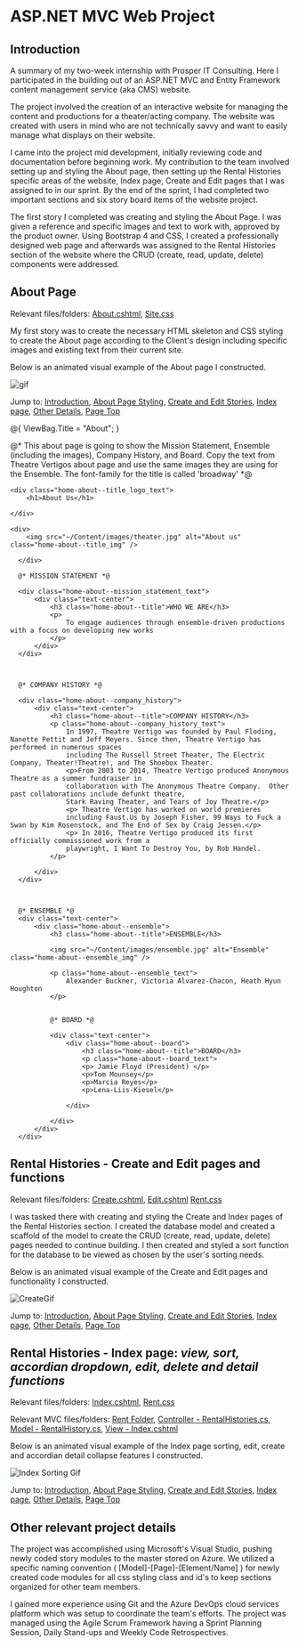 # ASP.NET MVC Web Project

## Introduction
A summary of my two-week internship with Prosper IT Consulting.
Here I participated in the building out of an ASP.NET MVC and Entity Framework content management service (aka CMS) website. 

The project involved the creation of an interactive website for managing the content and productions for a theater/acting company. 
The website was created with users in mind who are not technically savvy and want to easily manage what displays on their website.

I came into the project mid development, initially reviewing code and documentation before beginning work. My contribution to the team involved setting up and styling the About page, then setting up the Rental Histories specific areas of the website, Index page, Create and Edit pages that I was assigned to in our sprint. By the end of the sprint, I had completed two important sections and six story board items of the website project.

The first story I completed was creating and styling the About Page. I was given a reference and specific images and text to work with, approved by the product owner. Using Bootstrap 4 and CSS, I created a professionally designed web page and afterwards was assigned to the Rental Histories section of the website where the CRUD (create, read, update, delete) components were addressed.


## About Page

Relevant files/folders: [About.cshtml](https://github.com/Michael1388/ASP.NET-CMS-Web-Project/blob/main/Home/About.cshtml), [Site.css](https://github.com/Michael1388/ASP.NET-CMS-Web-Project/blob/main/Areas/Site.css)

My first story was to create the necessary HTML skeleton and CSS styling to create the About page according to the Client's design including specific images and existing text from their current site.

Below is an animated visual example of the About page I constructed.

![gif](https://github.com/Michael1388/ASP.NET-CMS-Web-Project/blob/main/Summary%20Gif%20FIles/About.gif)


Jump to: [Introduction](https://github.com/Michael1388/ASP.NET-CMS-Web-Project/blob/main/README.md#introduction), [About Page Styling](https://github.com/Michael1388/ASP.NET-CMS-Web-Project/blob/main/README.md#introduction), [Create and Edit Stories](https://github.com/Michael1388/ASP.NET-CMS-Web-Project/blob/main/README.md#rental-histories---create-and-edit-pages-and-functions), [Index page](https://github.com/Michael1388/ASP.NET-CMS-Web-Project/blob/main/README.md#rental-histories----index-page-view-sort-accordian-dropdown-edit-delete-and-detail-functions), [Other Details](https://github.com/Michael1388/ASP.NET-CMS-Web-Project/blob/main/README.md#other-relevant-project-details), [Page Top](https://github.com/Michael1388/ASP.NET-CMS-Web-Project/blob/main/README.md#aspnet-mvc-web-project)

@{
    ViewBag.Title = "About";
}

@* This about page is going to show the Mission Statement, Ensemble (including the images),
    Company History, and Board.  Copy the text from Theatre Vertigos about page and use the
    same images they are using for the Ensemble.
    The font-family for the title is called 'broadway' *@
<style>
    .body-content {
        width: 100vw;
        margin: 0;
        padding: 0;
        max-width: 100vw;
    }
</style>
<div class="home-about--page">

    <div class="home-about--title_logo_text">
        <h1>About Us</h1>

    </div>
    
    <div>
        <img src="~/Content/images/theater.jpg" alt="About us" class="home-about--title_img" />

      </div>

      @* MISSION STATEMENT *@

      <div class="home-about--mission_statement_text">
          <div class="text-center">
              <h3 class="home-about--title">WHO WE ARE</h3>
              <p>
                  To engage audiences through ensemble-driven productions with a focus on developing new works
              </p>
          </div>
      </div>



      @* COMPANY HISTORY *@

      <div class="home-about--company_history">
          <div class="text-center">
              <h3 class="home-about--title">COMPANY HISTORY</h3>
              <p class="home-about--company_history_text">
                  In 1997, Theatre Vertigo was founded by Paul Floding, Nanette Pettit and Jeff Meyers. Since then, Theatre Vertigo has performed in numerous spaces
                  including The Russell Street Theater, The Electric Company, Theater!Theatre!, and The Shoebox Theater. 
                  <p>From 2003 to 2014, Theatre Vertigo produced Anonymous Theatre as a summer fundraiser in
                  collaboration with The Anonymous Theatre Company.  Other past collaborations include defunkt theatre, 
                  Stark Raving Theater, and Tears of Joy Theatre.</p>
                  <p> Theatre Vertigo has worked on world premieres
                  including Faust.Us by Joseph Fisher, 99 Ways to Fuck a Swan by Kim Rosenstock, and The End of Sex by Craig Jessen.</p>
                  <p> In 2016, Theatre Vertigo produced its first officially commissioned work from a
                  playwright, I Want To Destroy You, by Rob Handel.
              </p>

          </div>
      </div>



      @* ENSEMBLE *@
      <div class="text-center">
          <div class="home-about--ensemble">
              <h3 class="home-about--title">ENSEMBLE</h3>

              <img src="~/Content/images/ensemble.jpg" alt="Ensemble" class="home-about--ensemble_img" />

              <p class="home-about--ensemble_text">
                  Alexander Buckner, Victoria Alvarez-Chacon, Heath Hyun Houghton
              </p>


              @* BOARD *@

              <div class="text-center">
                  <div class="home-about--board">
                      <h3 class="home-about--title">BOARD</h3>
                      <p class="home-about--board_text">
                      <p> Jamie Floyd (President) </p>
                      <p>Tom Mounsey</p>
                      <p>Marcia Reyes</p>
                      <p>Lena-Liis-Kiesel</p>

                  </div>

              </div>
          </div>
      </div>
  </div>


## Rental Histories - Create and Edit pages and functions
Relevant files/folders: [Create.cshtml](https://github.com/Michael1388/ASP.NET-CMS-Web-Project/blob/main/Rent/Views/RentalHistories/Create.cshtml), [Edit.cshtml](https://github.com/Michael1388/ASP.NET-CMS-Web-Project/blob/main/Rent/Views/RentalHistories/Edit.cshtml) [Rent.css](https://github.com/Michael1388/ASP.NET-CMS-Web-Project/blob/main/Areas/Rent.css)

I was tasked there with creating and styling the Create and Index pages of the Rental Histories section. I created the database model and created a scaffold of the model to create the CRUD (create, read, update, delete) pages needed to continue building. 
I then created and styled a sort function for the database to be viewed as chosen by the user's sorting needs.

Below is an animated visual example of the Create and Edit pages and functionality I constructed.

![CreateGif](https://github.com/Michael1388/ASP.NET-CMS-Web-Project/blob/main/Summary%20Gif%20FIles/Create%20and%20Edit.gif)


Jump to: [Introduction](https://github.com/Michael1388/ASP.NET-CMS-Web-Project/blob/main/README.md#introduction), [About Page Styling](https://github.com/Michael1388/ASP.NET-CMS-Web-Project/blob/main/README.md#introduction), [Create and Edit Stories](https://github.com/Michael1388/ASP.NET-CMS-Web-Project/blob/main/README.md#rental-histories---create-and-edit-pages-and-functions), [Index page](https://github.com/Michael1388/ASP.NET-CMS-Web-Project/blob/main/README.md#rental-histories----index-page-view-sort-accordian-dropdown-edit-delete-and-detail-functions), [Other Details](https://github.com/Michael1388/ASP.NET-CMS-Web-Project/blob/main/README.md#other-relevant-project-details), [Page Top](https://github.com/Michael1388/ASP.NET-CMS-Web-Project/blob/main/README.md#aspnet-mvc-web-project)

## Rental Histories -  Index page: *view, sort, accordian dropdown, edit, delete and detail functions*
Relevant files/folders: [Index.cshtml](https://github.com/Michael1388/ASP.NET-CMS-Web-Project/blob/main/Rent/Views/RentalHistories/Index.cshtml), [Rent.css](https://github.com/Michael1388/ASP.NET-CMS-Web-Project/blob/main/Areas/Rent.css)

Relevant MVC files/folders: [Rent Folder](https://github.com/Michael1388/ASP.NET-CMS-Web-Project/tree/main/Rent), [Controller - RentalHistories.cs](https://github.com/Michael1388/ASP.NET-CMS-Web-Project/blob/main/Rent/Controllers/RentalHistoriesController.cs), [Model - RentalHistory.cs](https://github.com/Michael1388/ASP.NET-CMS-Web-Project/blob/main/Rent/Models/RentalHistory.cs), [View - Index.cshtml](https://github.com/Michael1388/ASP.NET-CMS-Web-Project/blob/main/Rent/Views/RentalHistories/Index.cshtml)

Below is an animated visual example of the Index page sorting, edit, create and accordian detail collapse features I constructed.

![Index Sorting Gif](https://github.com/Michael1388/ASP.NET-CMS-Web-Project/blob/main/Summary%20Gif%20FIles/Index%20Sorting.gif)


Jump to: [Introduction](https://github.com/Michael1388/ASP.NET-CMS-Web-Project/blob/main/README.md#introduction), [About Page Styling](https://github.com/Michael1388/ASP.NET-CMS-Web-Project/blob/main/README.md#introduction), [Create and Edit Stories](https://github.com/Michael1388/ASP.NET-CMS-Web-Project/blob/main/README.md#rental-histories---create-and-edit-pages-and-functions), [Index page](https://github.com/Michael1388/ASP.NET-CMS-Web-Project/blob/main/README.md#rental-histories----index-page-view-sort-accordian-dropdown-edit-delete-and-detail-functions), [Other Details](https://github.com/Michael1388/ASP.NET-CMS-Web-Project/blob/main/README.md#other-relevant-project-details), [Page Top](https://github.com/Michael1388/ASP.NET-CMS-Web-Project/blob/main/README.md#aspnet-mvc-web-project)

## Other relevant project details

The project was accomplished using Microsoft's Visual Studio, pushing newly coded story modules to the master stored on Azure.
We utilized a specific naming convention ( [Model]-[Page]-[Element/Name] ) for newly created code modules for all css styling class and id's to keep sections organized for other team members. 

I gained more experience using Git and the Azure DevOps cloud services platform which was setup to coordinate the team's efforts. The project was managed using the Agile Scrum Framework having a Sprint Planning Session, Daily Stand-ups and Weekly Code Retrospectives. 

